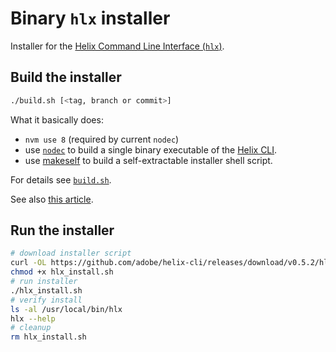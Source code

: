 # Binary `hlx` installer

Installer for the [Helix Command Line Interface (`hlx`)](https://github.com/adobe/helix-cli).

## Build the installer

```bash
./build.sh [<tag, branch or commit>]
```

What it basically does:

* `nvm use 8` (required by current `nodec`)
* use [`nodec`](https://github.com/pmq20/node-packer) to build a single binary executable of the [Helix CLI](https://github.com/adobe/helix-cli).
* use [makeself](https://github.com/megastep/makeself) to build a self-extractable installer shell script.

For details see [`build.sh`](build.sh).

See also [this article](https://www.armedia.com/blog/create-a-self-extracting-installer-in-linux/).
  
## Run the installer

```bash
# download installer script
curl -OL https://github.com/adobe/helix-cli/releases/download/v0.5.2/hlx_install.sh
chmod +x hlx_install.sh
# run installer
./hlx_install.sh
# verify install
ls -al /usr/local/bin/hlx
hlx --help
# cleanup
rm hlx_install.sh
```
